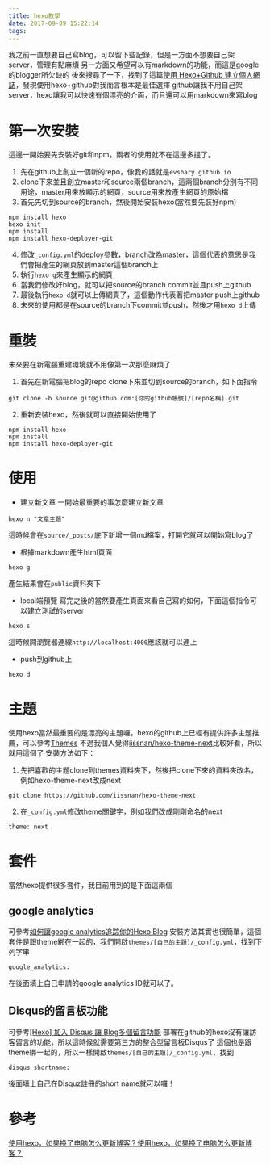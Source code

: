 ```yaml
---
title: hexo教學
date: 2017-09-09 15:22:14
tags:
---
```

我之前一直想要自己寫blog，可以留下些記錄，但是一方面不想要自己架server，管理有點麻煩
另一方面又希望可以有markdown的功能，而這是google的blogger所欠缺的
後來搜尋了一下，找到了這篇[使用 Hexo+Github 建立個人網誌](http://lodur46.github.io/post/hexo-github/#more)，發現使用hexo+github對我而言根本是最佳選擇
github讓我不用自己架server，hexo讓我可以快速有個漂亮的介面，而且還可以用markdown來寫blog

# 第一次安裝
這邊一開始要先安裝好git和npm，兩者的使用就不在這邊多提了。

1. 先在github上創立一個新的repo，像我的話就是`evshary.github.io`
2. clone下來並且創立master和source兩個branch，這兩個branch分別有不同用途，master用來放顯示的網頁，source用來放產生網頁的原始檔
3. 首先先切到source的branch，然後開始安裝hexo(當然要先裝好npm)
```
npm install hexo
hexo init
npm install
npm install hexo-deployer-git
```
4. 修改`_config.yml`的deploy參數，branch改為master，這個代表的意思是我們會把產生的網頁放到master這個branch上
5. 執行`hexo g`來產生顯示的網頁
6. 當我們修改好blog，就可以把source的branch commit並且push上github
7. 最後執行`hexo d`就可以上傳網頁了，這個動作代表著把master push上github
8. 未來的使用都是在source的branch下commit並push，然後才用`hexo d`上傳

# 重裝
未來要在新電腦重建環境就不用像第一次那麼麻煩了

1. 首先在新電腦把blog的repo clone下來並切到source的branch，如下面指令
```
git clone -b source git@github.com:[你的github帳號]/[repo名稱].git
```
2. 重新安裝hexo，然後就可以直接開始使用了
```
npm install hexo
npm install
npm install hexo-deployer-git
```

# 使用
* 建立新文章
  一開始最重要的事怎麼建立新文章
```
hexo n "文章主題"
```
  這時候會在`source/_posts/`底下新增一個md檔案，打開它就可以開始寫blog了

* 根據markdown產生html頁面
```
hexo g
```
  產生結果會在`public`資料夾下

* local端預覽
  寫完之後的當然要產生頁面來看自己寫的如何，下面這個指令可以建立測試的server
```
hexo s
```
  這時候開瀏覽器連線`http://localhost:4000`應該就可以連上

* push到github上
```
hexo d
```

# 主題
使用hexo當然最重要的是漂亮的主題囉，hexo的github上已經有提供許多主題推薦，可以參考[Themes](https://github.com/hexojs/hexo/wiki/Themes)
不過我個人覺得[iissnan/hexo-theme-next](https://github.com/iissnan/hexo-theme-next)比較好看，所以就用這個了
安裝方法如下：

1. 先把喜歡的主題clone到themes資料夾下，然後把clone下來的資料夾改名，例如hexo-theme-next改成next
```
git clone https://github.com/iissnan/hexo-theme-next
```
2. 在`_config.yml`修改theme關鍵字，例如我們改成剛剛命名的next
```
theme: next
```

# 套件
當然hexo提供很多套件，我目前用到的是下面這兩個
## google analytics
可參考[如何讓google analytics追踪你的Hexo Blog](https://blog.marsen.me/2016/08/25/add_google_analytics_to_hexo_blog_1/)
安裝方法其實也很簡單，這個套件是跟theme綁在一起的，我們開啟`themes/[自己的主題]/_config.yml`，找到下列字串
```
google_analytics:
```
在後面填上自己申請的google analytics ID就可以了。

## Disqus的留言板功能
可參考[[Hexo] 加入 Disqus 讓 Blog多個留言功能](https://blog.ivanwei.co/2016/01/03/2016-01-03-add-disqus-to-blog-by-hexo/)
部署在github的hexo沒有讓訪客留言的功能，所以這時候就需要第三方的整合型留言板Disqus了
這個也是跟theme綁一起的，所以一樣開啟`themes/[自己的主題]/_config.yml`，找到
```
disqus_shortname:
```
後面填上自己在Disquz註冊的short name就可以囉！

# 參考
[使用hexo，如果换了电脑怎么更新博客？使用hexo，如果换了电脑怎么更新博客？](https://www.zhihu.com/question/21193762)
